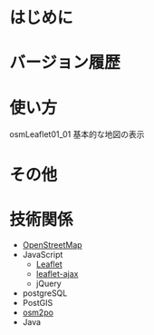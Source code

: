 # はじめに


# バージョン履歴

# 使い方
osmLeaflet01_01
基本的な地図の表示

# その他

# 技術関係
* [OpenStreetMap](http://www.openstreetmap.org/#map=13/34.9640/135.7850)
* JavaScript
    * [Leaflet](http://leafletjs.com/)
    * [leaflet-ajax](https://github.com/calvinmetcalf/leaflet-ajax)
    * jQuery
* postgreSQL
* PostGIS
* [osm2po](http://osm2po.de/)
* Java